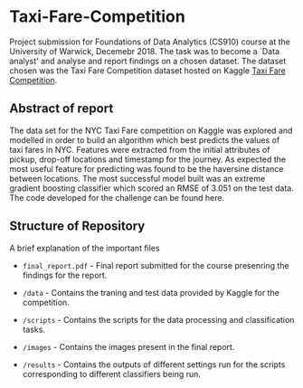 # Taxi-Fare-Competition

Project submission for Foundations of Data Analytics (CS910) course at the University of Warwick, Decemebr 2018. The task was to become a `Data analyst' and analyse and report findings on a chosen dataset. The dataset chosen was the Taxi Fare Competition dataset hosted on Kaggle [Taxi Fare Competition](https://www.kaggle.com/c/new-york-city-taxi-fare-prediction/overview).   

## Abstract of report 
The data set for the NYC Taxi Fare competition on Kaggle was explored and modelled in
order to build an algorithm which best predicts the values of taxi fares in NYC. Features
were extracted from the initial attributes of pickup, drop-off locations and timestamp for
the journey. As expected the most useful feature for predicting was found to be the
haversine distance between locations. The most successful model built was an extreme
gradient boosting classifier which scored an RMSE of 3.051 on the test data. The code
developed for the challenge can be found here.

## Structure of Repository

A brief explanation of the important files

- `final_report.pdf` - Final report submitted for the course presenring the findings for the report.

- `/data` - Contains the traning and test data provided by Kaggle for the competition.

- `/scripts` - Contains the scripts for the data processing and classification tasks.

- `/images` - Contains the images present in the final report.

- `/results` - Contains the outputs of different settings run for the scripts corresponding to different classifiers being run.

